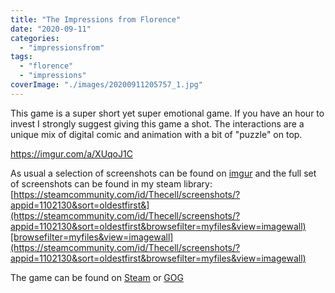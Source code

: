 ```yaml
---
title: "The Impressions from Florence"
date: "2020-09-11"
categories: 
  - "impressionsfrom"
tags: 
  - "florence"
  - "impressions"
coverImage: "./images/20200911205757_1.jpg"
---
```


This game is a super short yet super emotional game. If you have an hour to invest I strongly suggest giving this game a shot. The interactions are a unique mix of digital comic and animation with a bit of "puzzle" on top.

https://imgur.com/a/XUqoJ1C

As usual a selection of screenshots can be found on [imgur](https://imgur.com/a/XUqoJ1C) and the full set of screenshots can be found in my steam library: [https://steamcommunity.com/id/Thecell/screenshots/?appid=1102130&sort=oldestfirst&](https://steamcommunity.com/id/Thecell/screenshots/?appid=1102130&sort=oldestfirst&browsefilter=myfiles&view=imagewall)[browsefilter=myfiles&view=imagewall](https://steamcommunity.com/id/Thecell/screenshots/?appid=1102130&sort=oldestfirst&browsefilter=myfiles&view=imagewall)

The game can be found on [Steam](https://store.steampowered.com/app/1102130/Florence/) or [GOG](https://www.gog.com/game/florence)
